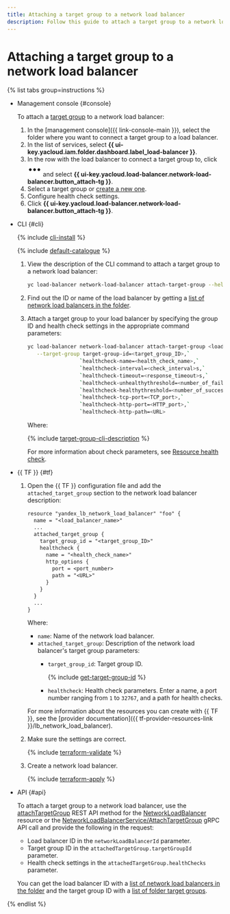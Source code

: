 ```yaml
---
title: Attaching a target group to a network load balancer
description: Follow this guide to attach a target group to a network load balancer.
---
```


# Attaching a target group to a network load balancer

{% list tabs group=instructions %}

- Management console {#console}
  
  To attach a [target group](../concepts/target-resources.md) to a network load balancer:
  
  1. In the [management console]({{ link-console-main }}), select the folder where you want to connect a target group to a load balancer.
  1. In the list of services, select **{{ ui-key.yacloud.iam.folder.dashboard.label_load-balancer }}**.
  1. In the row with the load balancer to connect a target group to, click ![image](../../_assets/console-icons/ellipsis.svg) and select **{{ ui-key.yacloud.load-balancer.network-load-balancer.button_attach-tg }}**.
  1. Select a target group or [сreate a new one](target-group-create.md).
  1. Configure health check settings.
  1. Click **{{ ui-key.yacloud.load-balancer.network-load-balancer.button_attach-tg }}**.
  
- CLI {#cli}
  
  {% include [cli-install](../../_includes/cli-install.md) %}
  
  {% include [default-catalogue](../../_includes/default-catalogue.md) %}
  
  1. View the description of the CLI command to attach a target group to a network load balancer:
  
     ```bash
     yc load-balancer network-load-balancer attach-target-group --help
     ```

  1. Find out the ID or name of the load balancer by getting a [list of network load balancers in the folder](load-balancer-list.md#list).

  1. Attach a target group to your load balancer by specifying the group ID and health check settings in the appropriate command parameters:
  
     ```bash
     yc load-balancer network-load-balancer attach-target-group <load_balancer_name_or_ID> \
        --target-group target-group-id=<target_group_ID>,`
                      `healthcheck-name=<health_check_name>,`
                      `healthcheck-interval=<check_interval>s,`
                      `healthcheck-timeout=<response_timeout>s,`
                      `healthcheck-unhealthythreshold=<number_of_failed_checks_to_get_Unhealthy_status>,`
                      `healthcheck-healthythreshold=<number_of_successful_checks_to_get_Healthy_status>,`
                      `healthcheck-tcp-port=<TCP_port>,`
                      `healthcheck-http-port=<HTTP_port>,`
                      `healthcheck-http-path=<URL>
     ```

     Where:

     {% include [target-group-cli-description](../../_includes/network-load-balancer/target-group-cli-description.md) %}

     For more information about check parameters, see [Resource health check](../concepts/health-check).

- {{ TF }} {#tf}

  1. Open the {{ TF }} configuration file and add the `attached_target_group` section to the network load balancer description:

     ```hcl
     resource "yandex_lb_network_load_balancer" "foo" {
       name = "<load_balancer_name>"
       ...
       attached_target_group {
         target_group_id = "<target_group_ID>"
         healthcheck {
           name = "<health_check_name>"
           http_options {
             port = <port_number>
             path = "<URL>"
           }
         }
       }
       ...
     }
     ```

     Where:

     * `name`: Name of the network load balancer.
     * `attached_target_group`: Description of the network load balancer's target group parameters:
        * `target_group_id`: Target group ID.

          {% include [get-target-group-id](../../_includes/network-load-balancer/get-target-group-id.md) %}

        * `healthcheck`: Health check parameters. Enter a name, a port number ranging from `1` to `32767`, and a path for health checks.

     For more information about the resources you can create with {{ TF }}, see the [provider documentation]({{ tf-provider-resources-link }}/lb_network_load_balancer).

  1. Make sure the settings are correct.

     {% include [terraform-validate](../../_includes/mdb/terraform/validate.md) %}

  1. Create a network load balancer.

     {% include [terraform-apply](../../_includes/mdb/terraform/apply.md) %}

- API {#api}

  To attach a target group to a network load balancer, use the [attachTargetGroup](../api-ref/NetworkLoadBalancer/attachTargetGroup.md) REST API method for the [NetworkLoadBalancer](../api-ref/NetworkLoadBalancer/index.md) resource or the [NetworkLoadBalancerService/AttachTargetGroup](../api-ref/grpc/NetworkLoadBalancer/attachTargetGroup.md) gRPC API call and provide the following in the request:

  * Load balancer ID in the `networkLoadBalancerId` parameter.
  * Target group ID in the `attachedTargetGroup.targetGroupId` parameter.
  * Health check settings in the `attachedTargetGroup.healthChecks` parameter.

  You can get the load balancer ID with a [list of network load balancers in the folder](load-balancer-list.md#list) and the target group ID with a [list of folder target groups](target-group-list.md#list).

{% endlist %}